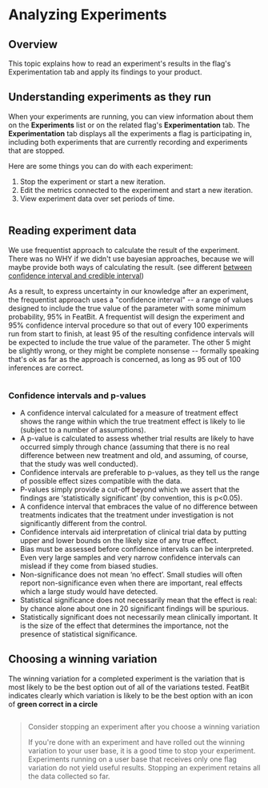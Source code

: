 # Analyzing Experiments

## Overview <a href="#overview" id="overview"></a>

This topic explains how to read an experiment's results in the flag's Experimentation tab and apply its findings to your product.

## Understanding experiments as they run <a href="#understanding-experiments-as-they-run" id="understanding-experiments-as-they-run"></a>

When your experiments are running, you can view information about them on the **Experiments** list or on the related flag's **Experimentation** tab. The **Experimentation** tab displays all the experiments a flag is participating in, including both experiments that are currently recording and experiments that are stopped.

Here are some things you can do with each experiment:

1. Stop the experiment or start a new iteration.&#x20;
2. Edit the metrics connected to the experiment and start a new iteration.
3. View experiment data over set periods of time.

<figure><img src="../.gitbook/assets/image (146).png" alt=""><figcaption></figcaption></figure>

## Reading experiment data <a href="#reading-experiment-data" id="reading-experiment-data"></a>

We use frequentist approach to calculate the result of the experiment. There was no WHY if we didn't use bayesian approaches, because we will maybe provide both ways of calculating the result. (see different [between confidence interval and credible interval](https://stats.stackexchange.com/questions/2272/whats-the-difference-between-a-confidence-interval-and-a-credible-interval))

As a result, to express uncertainty in our knowledge after an experiment, the frequentist approach uses a "confidence interval" -- a range of values designed to include the true value of the parameter with some minimum probability, 95% in FeatBit. A frequentist will design the experiment and 95% confidence interval procedure so that out of every 100 experiments run from start to finish, at least 95 of the resulting confidence intervals will be expected to include the true value of the parameter. The other 5 might be slightly wrong, or they might be complete nonsense -- formally speaking that's ok as far as the approach is concerned, as long as 95 out of 100 inferences are correct.

<figure><img src="../.gitbook/assets/image (269).png" alt=""><figcaption></figcaption></figure>

### Confidence intervals and p-values

* A confidence interval calculated for a measure of treatment effect shows the range within which the true treatment effect is likely to lie (subject to a number of assumptions).&#x20;
* A p-value is calculated to assess whether trial results are likely to have occurred simply through chance (assuming that there is no real difference between new treatment and old, and assuming, of course, that the study was well conducted).&#x20;
* Confidence intervals are preferable to p-values, as they tell us the range of possible effect sizes compatible with the data.&#x20;
* P-values simply provide a cut-off beyond which we assert that the findings are ‘statistically significant’ (by convention, this is p<0.05).&#x20;
* A confidence interval that embraces the value of no difference between treatments indicates that the treatment under investigation is not significantly different from the control.&#x20;
* Confidence intervals aid interpretation of clinical trial data by putting upper and lower bounds on the likely size of any true effect.&#x20;
* Bias must be assessed before confidence intervals can be interpreted. Even very large samples and very narrow confidence intervals can mislead if they come from biased studies.&#x20;
* Non-significance does not mean ‘no effect’. Small studies will often report non-significance even when there are important, real effects which a large study would have detected.&#x20;
* Statistical significance does not necessarily mean that the effect is real: by chance alone about one in 20 significant findings will be spurious.&#x20;
* Statistically significant does not necessarily mean clinically important. It is the size of the effect that determines the importance, not the presence of statistical significance.

## Choosing a winning variation <a href="#choosing-a-winning-variation" id="choosing-a-winning-variation"></a>

The winning variation for a completed experiment is the variation that is most likely to be the best option out of all of the variations tested. FeatBit indicates clearly which variation is likely to be the best option with an icon of **green correct in a circle** <img src="../.gitbook/assets/image (127).png" alt="" data-size="line">

<figure><img src="../.gitbook/assets/image (214).png" alt=""><figcaption></figcaption></figure>

> Consider stopping an experiment after you choose a winning variation
>
> If you're done with an experiment and have rolled out the winning variation to your user base, it is a good time to stop your experiment. Experiments running on a user base that receives only one flag variation do not yield useful results. Stopping an experiment retains all the data collected so far.

